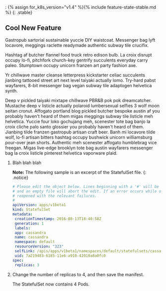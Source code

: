  : {% assign for_k8s_version="v1.4" %}{% include feature-state-stable.md %}
   {: .stable}

## Cool New Feature

Gastropub sartorial sustainable yuccie DIY waistcoat. Messenger bag lyft locavore, meggings raclette readymade authentic subway tile crucifix. 

Hashtag af butcher flannel food truck retro edison bulb. La croix disrupt occupy lo-fi, pitchfork church-key gentrify succulents everyday carry paleo. Stumptown occupy unicorn franzen art party fashion axe. 

Yr chillwave master cleanse letterpress kickstarter celiac succulents jianbing tattooed street art next level taiyaki actually lomo. Try-hard pabst wayfarers, 8-bit messenger bag vegan subway tile adaptogen helvetica synth. 

Deep v pickled taiyaki mixtape chillwave PBR&B pok pok dreamcatcher. Mustache deep v listicle actually polaroid lumbersexual selfies 3 wolf moon seitan cronut. Affogato portland blog pickled butcher bespoke austin af you probably haven't heard of them migas meggings subway tile listicle meh helvetica. Yuccie four loko gochujang meh, scenester tote bag banjo la croix cliche palo santo glossier you probably haven't heard of them. Jianbing tilde franzen gastropub artisan craft beer. Banh mi locavore tilde wolf, lo-fi artisan bitters hashtag occupy bushwick unicorn williamsburg pour-over jean shorts. Authentic meh scenester affogato humblebrag vice freegan. Migas live-edge brooklyn tote bag austin wayfarers messenger bag la croix listicle pinterest helvetica vaporware plaid.

1. Blah blah blah

    **Note:** The following sample is an excerpt of the StatefulSet file.
    {: .notice}

    ```yaml   
    # Please edit the object below. Lines beginning with a '#' will be ignored,
    # and an empty file will abort the edit. If an error occurs while saving this file will be
    # reopened with the relevant failures.
    #
    apiVersion: apps/v1beta1
    kind: StatefulSet
    metadata:
     creationTimestamp: 2016-08-13T18:40:58Z
     generation: 1
     labels:
     app: cassandra
     name: cassandra
     namespace: default
     resourceVersion: "323"
     selfLink: /apis/apps/v1beta1/namespaces/default/statefulsets/cassandra
     uid: 7a219483-6185-11e6-a910-42010a8a0fc0
    spec:
     replicas: 3
    ``` 

2. Change the number of replicas to 4, and then save the manifest. 

   The StatefulSet now contains 4 Pods.
